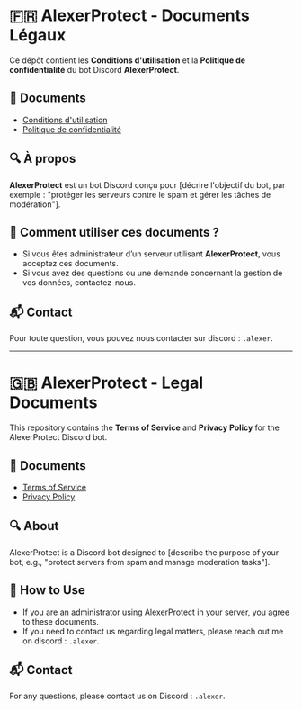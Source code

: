 # 🇫🇷 AlexerProtect - Documents Légaux

Ce dépôt contient les **Conditions d'utilisation** et la **Politique de confidentialité** du bot Discord **AlexerProtect**.

## 📜 Documents
- [Conditions d'utilisation](./docs/terms-of-service.md)
- [Politique de confidentialité](./docs/privacy-policy.md)

## 🔍 À propos
**AlexerProtect** est un bot Discord conçu pour [décrire l'objectif du bot, par exemple : "protéger les serveurs contre le spam et gérer les tâches de modération"].

## 🚀 Comment utiliser ces documents ?
- Si vous êtes administrateur d’un serveur utilisant **AlexerProtect**, vous acceptez ces documents.
- Si vous avez des questions ou une demande concernant la gestion de vos données, contactez-nous.

## 📬 Contact
Pour toute question, vous pouvez nous contacter sur discord : `.alexer`.

-------------------------------------------------------------------------------------------------------------------

# 🇬🇧 AlexerProtect - Legal Documents

This repository contains the **Terms of Service** and **Privacy Policy** for the AlexerProtect Discord bot.

## 📜 Documents
- [Terms of Service](./docs/terms-of-service.md)
- [Privacy Policy](./docs/privacy-policy.md)

## 🔍 About
AlexerProtect is a Discord bot designed to [describe the purpose of your bot, e.g., "protect servers from spam and manage moderation tasks"].

## 🚀 How to Use
- If you are an administrator using AlexerProtect in your server, you agree to these documents.
- If you need to contact us regarding legal matters, please reach out me on discord : `.alexer`.

## 📬 Contact
For any questions, please contact us on Discord : `.alexer`.
